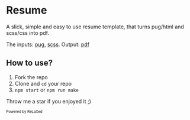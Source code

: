 # Resume
A slick, simple and easy to use resume template, that turns pug/html and scss/css into pdf.

The inputs: [pug](https://github.com/saeedseyfi/resume/blob/master/resume.pug), [scss](https://github.com/saeedseyfi/resume/blob/master/resume.scss).
Output: [pdf](https://github.com/saeedseyfi/resume/blob/master/resume.pdf)

## How to use?
1. Fork the repo
2. Clone and `cd` your repo
3. `npm start` or `npm run make`

Throw me a star if you enjoyed it ;)

<sub><sup>Powered by ReLaXed</sup></sub>
